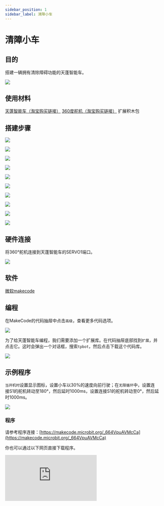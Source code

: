 ```yaml
---
sidebar_position: 1
sidebar_label: 清障小车
---
```


# 清障小车

## 目的

搭建一辆拥有清除障碍功能的天蓬智能车。


![](./images/tpbot-brick-expansion-case-01-01.png)

## 使用材料


[天蓬智能车（淘宝购买链接）](https://item.taobao.com/item.htm?ft=t&id=627045784239)
[360度舵机（淘宝购买链接）](https://item.taobao.com/item.htm?ft=t&id=628853715235)
扩展积木包



## 搭建步骤

![](./images/tpbot-brick-expansion-step-01-01.png)

![](./images/tpbot-brick-expansion-step-01-02.png)

![](./images/tpbot-brick-expansion-step-01-03.png)

![](./images/tpbot-brick-expansion-step-01-04.png)

![](./images/tpbot-brick-expansion-step-01-05.png)

![](./images/tpbot-brick-expansion-step-01-06.png)

![](./images/tpbot-brick-expansion-step-01-07.png)

![](./images/tpbot-brick-expansion-step-01-08.png)

![](./images/tpbot-brick-expansion-step-01-09.png)

![](./images/tpbot-brick-expansion-step-01-10.png)



## 硬件连接

将360°舵机连接到天蓬智能车的SERVO1端口。

![](./images/tpbot-brick-expansion-case-01-02.png)


## 软件

[微软makecode](https://makecode.microbit.org/#)


## 编程



在MakeCode的代码抽屉中点击`高级`，查看更多代码选项。

![](./images/tpbot-brick-expansion-case-01-03.png)

为了给天蓬智能车编程，我们需要添加一个扩展库。在代码抽屉底部找到`扩展`，并点击它。这时会弹出一个对话框，搜索`tpbot`，然后点击下载这个代码库。

![](./images/tpbot-brick-expansion-case-01-04.png)


## 示例程序

`当开机时`设置显示图标，设置小车以30%的速度向前行驶；在`无限循环`中，设置连接S1的舵机转动至180°，然后延时1000ms，设置连接S1的舵机转动至0°，然后延时1000ms。

![](./images/tpbot-brick-expansion-case-01-05.png)


### 程序

请参考程序连接：[https://makecode.microbit.org/_664VpuAVMcCa](https://makecode.microbit.org/_664VpuAVMcCa)

你也可以通过以下网页直接下载程序。

<div
    style={{
        position: 'relative',
        paddingBottom: '60%',
        overflow: 'hidden',
    }}
>
    <iframe
        src="https://makecode.microbit.org/_664VpuAVMcCa"
        frameborder="0"
        sandbox="allow-popups allow-forms allow-scripts allow-same-origin"
        style={{
            position: 'absolute',
            width: '100%',
            height: '100%',
        }}
    />
</div>

## 结论


小车向前行驶，舵机循环正转、反转。
